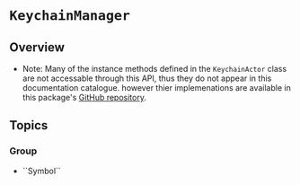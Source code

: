 # ``KeychainManager``

## Overview

- Note: Many of the instance methods defined in the `KeychainActor` class are not accessable through this API, thus they do not appear in this documentation catalogue. however thier implemenations are available in this package's [GitHub repository](https://github.com/agljoe/MangaDexAPIKit).

## Topics

### <!--@START_MENU_TOKEN@-->Group<!--@END_MENU_TOKEN@-->

- <!--@START_MENU_TOKEN@-->``Symbol``<!--@END_MENU_TOKEN@-->
